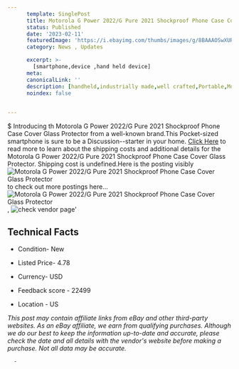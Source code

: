 ```yaml
---
      template: SinglePost
      title: Motorola G Power 2022/G Pure 2021 Shockproof Phone Case Cover Glass Protector
      status: Published
      date: '2023-02-11'
      featuredImage: 'https://i.ebayimg.com/thumbs/images/g/8BAAAOSwXURi~2Sa/s-l225.jpg'
      category: News , Updates

      excerpt: >-
        [smartphone,device ,hand held device]
      meta:
      canonicalLink: ''
      description: [handheld,industrially made,well crafted,Portable,Mobile,Compact,Convenient,Lightweight,Maneuverable,Man-portable,Miniature,Carriable,Hand-held,Light,Holdable,Transportable,Mobile device,Pocket-sized,On-the-go,Wireless,Cordless,Compact size,Convenient size, smartphone,device ,hand held device]
      noindex: false
      

---
```

$
      Introducing th Motorola G Power 2022/G Pure 2021 Shockproof Phone Case Cover Glass Protector from a well-known brand.This Pocket-sized smartphone is sure to be a Discussion--starter in your home. [Click Here](https://www.ebay.com/itm/144782782013?hash=item21b5b9ee3d%3Ag%3A8BAAAOSwXURi%7E2Sa&mkevt=1&mkcid=1&mkrid=711-53200-19255-0&campid=%253CePNCampaignId%253E&customid=%253CreferenceId%253E&toolid=10049) to read more to learn about the shipping costs and additional details for the Motorola G Power 2022/G Pure 2021 Shockproof Phone Case Cover Glass Protector. Shipping cost is undefined.Here is the posting visibly ![Motorola G Power 2022/G Pure 2021 Shockproof Phone Case Cover Glass Protector](https://i.ebayimg.com/thumbs/images/g/8BAAAOSwXURi~2Sa/s-l225.jpg) to check out more postings here... ![Motorola G Power 2022/G Pure 2021 Shockproof Phone Case Cover Glass Protector](https://i.ebayimg.com/images/g/8BAAAOSwXURi~2Sa/s-l1600.jpg), ![check vendor page](https://origin-galleryplus.ebayimg.com/ws/web/144782782013_2_0_1/225x225.jpg,https://origin-galleryplus.ebayimg.com/ws/web/144782782013_3_0_1/225x225.jpg,https://origin-galleryplus.ebayimg.com/ws/web/144782782013_4_0_1/225x225.jpg,https://origin-galleryplus.ebayimg.com/ws/web/144782782013_5_0_1/225x225.jpg,https://origin-galleryplus.ebayimg.com/ws/web/144782782013_6_0_1/225x225.jpg,https://origin-galleryplus.ebayimg.com/ws/web/144782782013_7_0_1/225x225.jpg,https://origin-galleryplus.ebayimg.com/ws/web/144782782013_8_0_1/225x225.jpg,https://origin-galleryplus.ebayimg.com/ws/web/144782782013_9_0_1/225x225.jpg,https://origin-galleryplus.ebayimg.com/ws/web/144782782013_10_0_1/225x225.jpg,https://origin-galleryplus.ebayimg.com/ws/web/144782782013_11_0_1/225x225.jpg,https://origin-galleryplus.ebayimg.com/ws/web/144782782013_12_0_1/225x225.jpg)'

      

 ## Technical Facts 



     
      

 - Condition- New 


      

 - Listed Price- 4.78 


      

 - Currency- USD 


      

 - Feedback score - 22499 


      

 - Location - US 


      
      

 *_This post may contain affiliate links from eBay and other third-party websites. As an eBay affiliate, we earn from qualifying purchases. Although we do our best to keep the information up-to-date and accurate, please check the date and all details with the vendor's website before making a purchase. Not all data may be accurate._*




      -
